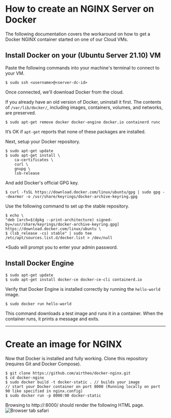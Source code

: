 # How to create an NGINX Server on Docker
The following documentation covers the workaround on how to get a Docker NGINX container started on one of our Cloud VMs.

## Install Docker on your (Ubuntu Server 21.10) VM
Paste the following commands into your machine's terminal to connect to your VM.

    $ sudo ssh <username>@<server-dc-id>

Once connected, we'll download Docker from the cloud.

If you already have an old version of Docker, uninstall it first. The contents of `/var/lib/docker/`, including images, containers, volumes, and networks, are preserved.

    $ sudo apt-get remove docker docker-engine docker.io containerd runc

It’s OK if `apt-get` reports that none of these packages are installed.

Next, setup your Docker repository.

    $ sudo apt-get update
    $ sudo apt-get install \
        ca-certificates \
        curl \
        gnupg \
        lsb-release
    
And add Docker's official GPG key. 

    $ curl -fsSL https://download.docker.com/linux/ubuntu/gpg | sudo gpg --dearmor -o /usr/share/keyrings/docker-archive-keyring.gpg

Use the following command to set up the stable repository.

    $ echo \
    "deb [arch=$(dpkg --print-architecture) signed-by=/usr/share/keyrings/docker-archive-keyring.gpg] https://download.docker.com/linux/ubuntu \
    $ (lsb_release -cs) stable" | sudo tee /etc/apt/sources.list.d/docker.list > /dev/null

*Sudo will prompt you to enter your admin password.

## Install Docker Engine

    $ sudo apt-get update
    $ sudo apt-get install docker-ce docker-ce-cli containerd.io
    
Verify that Docker Engine is installed correctly by running the `hello-world` image.

    $ sudo docker run hello-world
    
This command downloads a test image and runs it in a container. When the container runs, it prints a message and exits.

_____

# Create an image for NGINX
Now that Docker is installed and fully working. Clone this repository (requires Git and Docker Compose).

    $ git clone https://github.com/airtheo/docker-nginx.git
    $ cd docker-nginx
    $ sudo docker build -t docker-static . // builds your image
    // start your Docker container on port 8000 (Running locally on port 90 like specified in nginx.config)
    $ sudo docker run -p 8000:90 docker-static
    
Browsing to http://<ip>:8000/ should render the following HTML page.
![Browser tab safari](https://s3.us-west-2.amazonaws.com/secure.notion-static.com/5558556a-588c-467c-815a-d59c59677fa0/Screen_Shot_2022-02-16_at_21.45.07.png?X-Amz-Algorithm=AWS4-HMAC-SHA256&X-Amz-Content-Sha256=UNSIGNED-PAYLOAD&X-Amz-Credential=AKIAT73L2G45EIPT3X45%2F20220320%2Fus-west-2%2Fs3%2Faws4_request&X-Amz-Date=20220320T133847Z&X-Amz-Expires=86400&X-Amz-Signature=41aa07da8717a986dc62deaaaf0aa9faf8ce700e7f513f12e790e103131cc116&X-Amz-SignedHeaders=host&response-content-disposition=filename%20%3D%22Screen%2520Shot%25202022-02-16%2520at%252021.45.07.png%22&x-id=GetObject)
